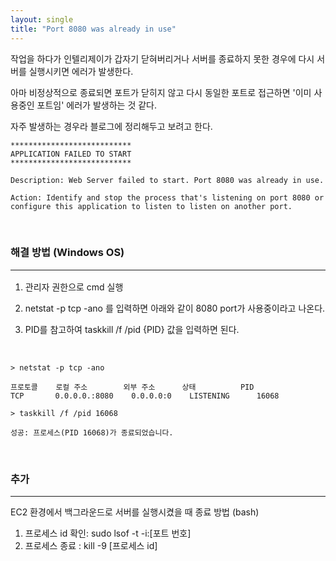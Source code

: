 ```yaml
---
layout: single
title: "Port 8080 was already in use"
---
```


작업을 하다가 인텔리제이가 갑자기 닫혀버리거나 서버를 종료하지 못한 경우에 다시 서버를 실행시키면 에러가 발생한다.

아마 비정상적으로 종료되면 포트가 닫히지 않고 다시 동일한 포트로 접근하면 '이미 사용중인 포트임' 에러가 발생하는 것 같다.

자주 발생하는 경우라 블로그에 정리해두고 보려고 한다.

```
***************************
APPLICATION FAILED TO START
***************************

Description: Web Server failed to start. Port 8080 was already in use.

Action: Identify and stop the process that's listening on port 8080 or configure this application to listen to listen on another port.
```

<br>

### 해결 방법 (Windows OS)<hr>

1. 관리자 권한으로 cmd 실행<br>

2. netstat -p tcp -ano 를 입력하면 아래와 같이 8080 port가 사용중이라고 나온다.<br>

3. PID를 참고하여 taskkill /f /pid {PID} 값을 입력하면 된다.

<br>

```
> netstat -p tcp -ano

프로토콜    로컬 주소        외부 주소      상태          PID
TCP       0.0.0.0.:8080    0.0.0.0:0    LISTENING      16068  
```

```
> taskkill /f /pid 16068

성공: 프로세스(PID 16068)가 종료되었습니다.
```

<br>

### 추가 
<hr/>
EC2 환경에서 백그라운드로 서버를 실행시켰을 때 종료 방법 (bash)

1. 프로세스 id 확인: sudo lsof -t -i:[포트 번호]
2. 프로세스 종료 : kill -9 [프로세스 id]